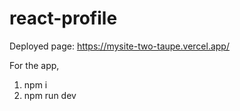 # react-profile

Deployed page: https://mysite-two-taupe.vercel.app/

For the app,

1. npm i
2. npm run dev
